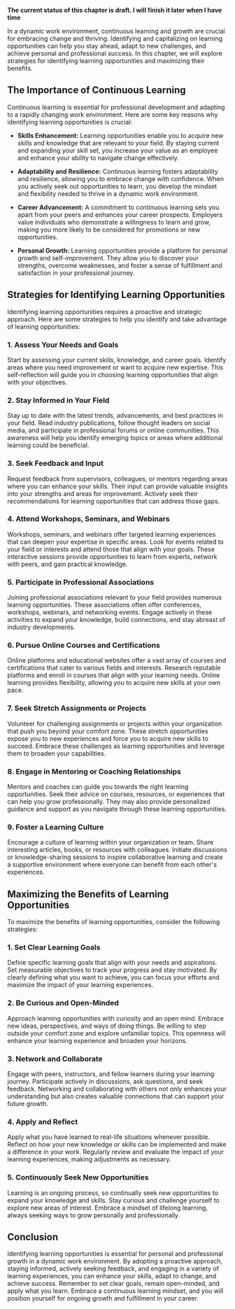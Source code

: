 **The current status of this chapter is draft. I will finish it later when I have time**

In a dynamic work environment, continuous learning and growth are crucial for embracing change and thriving. Identifying and capitalizing on learning opportunities can help you stay ahead, adapt to new challenges, and achieve personal and professional success. In this chapter, we will explore strategies for identifying learning opportunities and maximizing their benefits.

The Importance of Continuous Learning
-------------------------------------

Continuous learning is essential for professional development and adapting to a rapidly changing work environment. Here are some key reasons why identifying learning opportunities is crucial:

* **Skills Enhancement:** Learning opportunities enable you to acquire new skills and knowledge that are relevant to your field. By staying current and expanding your skill set, you increase your value as an employee and enhance your ability to navigate change effectively.

* **Adaptability and Resilience:** Continuous learning fosters adaptability and resilience, allowing you to embrace change with confidence. When you actively seek out opportunities to learn, you develop the mindset and flexibility needed to thrive in a dynamic work environment.

* **Career Advancement:** A commitment to continuous learning sets you apart from your peers and enhances your career prospects. Employers value individuals who demonstrate a willingness to learn and grow, making you more likely to be considered for promotions or new opportunities.

* **Personal Growth:** Learning opportunities provide a platform for personal growth and self-improvement. They allow you to discover your strengths, overcome weaknesses, and foster a sense of fulfillment and satisfaction in your professional journey.

Strategies for Identifying Learning Opportunities
-------------------------------------------------

Identifying learning opportunities requires a proactive and strategic approach. Here are some strategies to help you identify and take advantage of learning opportunities:

### 1. Assess Your Needs and Goals

Start by assessing your current skills, knowledge, and career goals. Identify areas where you need improvement or want to acquire new expertise. This self-reflection will guide you in choosing learning opportunities that align with your objectives.

### 2. Stay Informed in Your Field

Stay up to date with the latest trends, advancements, and best practices in your field. Read industry publications, follow thought leaders on social media, and participate in professional forums or online communities. This awareness will help you identify emerging topics or areas where additional learning could be beneficial.

### 3. Seek Feedback and Input

Request feedback from supervisors, colleagues, or mentors regarding areas where you can enhance your skills. Their input can provide valuable insights into your strengths and areas for improvement. Actively seek their recommendations for learning opportunities that can address those gaps.

### 4. Attend Workshops, Seminars, and Webinars

Workshops, seminars, and webinars offer targeted learning experiences that can deepen your expertise in specific areas. Look for events related to your field or interests and attend those that align with your goals. These interactive sessions provide opportunities to learn from experts, network with peers, and gain practical knowledge.

### 5. Participate in Professional Associations

Joining professional associations relevant to your field provides numerous learning opportunities. These associations often offer conferences, workshops, webinars, and networking events. Engage actively in these activities to expand your knowledge, build connections, and stay abreast of industry developments.

### 6. Pursue Online Courses and Certifications

Online platforms and educational websites offer a vast array of courses and certifications that cater to various fields and interests. Research reputable platforms and enroll in courses that align with your learning needs. Online learning provides flexibility, allowing you to acquire new skills at your own pace.

### 7. Seek Stretch Assignments or Projects

Volunteer for challenging assignments or projects within your organization that push you beyond your comfort zone. These stretch opportunities expose you to new experiences and force you to acquire new skills to succeed. Embrace these challenges as learning opportunities and leverage them to broaden your capabilities.

### 8. Engage in Mentoring or Coaching Relationships

Mentors and coaches can guide you towards the right learning opportunities. Seek their advice on courses, resources, or experiences that can help you grow professionally. They may also provide personalized guidance and support as you navigate through these learning opportunities.

### 9. Foster a Learning Culture

Encourage a culture of learning within your organization or team. Share interesting articles, books, or resources with colleagues. Initiate discussions or knowledge-sharing sessions to inspire collaborative learning and create a supportive environment where everyone can benefit from each other's experiences.

Maximizing the Benefits of Learning Opportunities
-------------------------------------------------

To maximize the benefits of learning opportunities, consider the following strategies:

### 1. Set Clear Learning Goals

Define specific learning goals that align with your needs and aspirations. Set measurable objectives to track your progress and stay motivated. By clearly defining what you want to achieve, you can focus your efforts and maximize the impact of your learning experiences.

### 2. Be Curious and Open-Minded

Approach learning opportunities with curiosity and an open mind. Embrace new ideas, perspectives, and ways of doing things. Be willing to step outside your comfort zone and explore unfamiliar topics. This openness will enhance your learning experience and broaden your horizons.

### 3. Network and Collaborate

Engage with peers, instructors, and fellow learners during your learning journey. Participate actively in discussions, ask questions, and seek feedback. Networking and collaborating with others not only enhances your understanding but also creates valuable connections that can support your future growth.

### 4. Apply and Reflect

Apply what you have learned to real-life situations whenever possible. Reflect on how your new knowledge or skills can be implemented and make a difference in your work. Regularly review and evaluate the impact of your learning experiences, making adjustments as necessary.

### 5. Continuously Seek New Opportunities

Learning is an ongoing process, so continually seek new opportunities to expand your knowledge and skills. Stay curious and challenge yourself to explore new areas of interest. Embrace a mindset of lifelong learning, always seeking ways to grow personally and professionally.

Conclusion
----------

Identifying learning opportunities is essential for personal and professional growth in a dynamic work environment. By adopting a proactive approach, staying informed, actively seeking feedback, and engaging in a variety of learning experiences, you can enhance your skills, adapt to change, and achieve success. Remember to set clear goals, remain open-minded, and apply what you learn. Embrace a continuous learning mindset, and you will position yourself for ongoing growth and fulfillment in your career.
